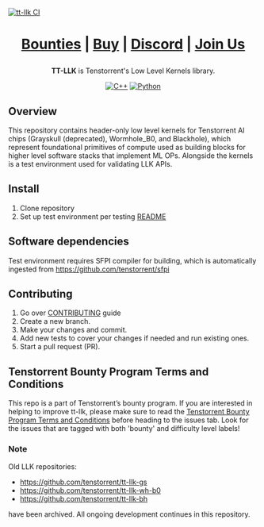 [![tt-llk CI](https://github.com/tenstorrent/tt-llk/actions/workflows/on-pr.yml/badge.svg)](https://github.com/tenstorrent/tt-llk/actions/workflows/on-pr.yml)

<div align="center">

<h1>

[Bounties](https://github.com/tenstorrent/tt-llk/issues?q=is%3Aissue%20state%3Aopen%20label%3Abounty) | [Buy](https://tenstorrent.com/cards/) | [Discord](https://discord.gg/tvhGzHQwaj) | [Join Us](https://job-boards.greenhouse.io/tenstorrent)

</h1>

**TT-LLK** is Tenstorrent's Low Level Kernels library.

[![C++](https://img.shields.io/badge/C++-20-blue.svg)](#)
[![Python](https://img.shields.io/badge/python-3.8%20|%203.10-blue.svg)](#)
</div>

## Overview ##

This repository contains header-only low level kernels for Tenstorrent AI chips (Grayskull (deprecated), Wormhole_B0, and Blackhole), which represent foundational primitives of compute used as building blocks for higher level software stacks that implement ML OPs. Alongside the kernels is a test environment used for validating LLK APIs.

## Install ##

1. Clone repository
2. Set up test environment per testing [README](https://github.com/tenstorrent/tt-llk/blob/main/tests/README.md)

## Software dependencies ##

Test environment requires SFPI compiler for building, which is automatically ingested from <https://github.com/tenstorrent/sfpi>

## Contributing ##

1. Go over [CONTRIBUTING](https://github.com/tenstorrent/tt-llk/blob/main/CONTRIBUTING.md) guide
2. Create a new branch.
3. Make your changes and commit.
4. Add new tests to cover your changes if needed and run existing ones.
5. Start a pull request (PR).

## Tenstorrent Bounty Program Terms and Conditions ##

This repo is a part of Tenstorrent’s bounty program. If you are interested in helping to improve tt-llk, please make sure to read the [Tenstorrent Bounty Program Terms and Conditions](https://docs.tenstorrent.com/bounty_terms.html) before heading to the issues tab. Look for the issues that are tagged with both 'bounty' and difficulty level labels!

### Note ###

Old LLK repositories:

- <https://github.com/tenstorrent/tt-llk-gs>
- <https://github.com/tenstorrent/tt-llk-wh-b0>
- <https://github.com/tenstorrent/tt-llk-bh>

have been archived. All ongoing development continues in this repository.
